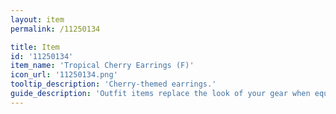 ```yaml
---
layout: item
permalink: /11250134

title: Item
id: '11250134'
item_name: 'Tropical Cherry Earrings (F)'
icon_url: '11250134.png'
tooltip_description: 'Cherry-themed earrings.'
guide_description: 'Outfit items replace the look of your gear when equipped.'
---
```


